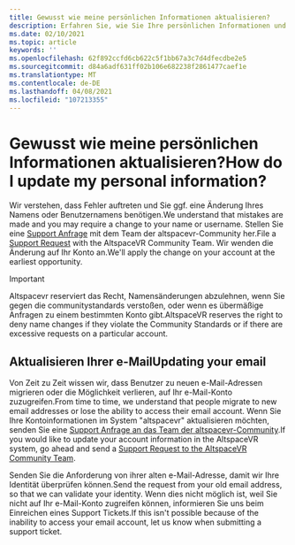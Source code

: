 ```yaml
---
title: Gewusst wie meine persönlichen Informationen aktualisieren?
description: Erfahren Sie, wie Sie Ihre persönlichen Informationen und Ihre e-Mail-Adresse in Ihrem altspacevr-Konto aktualisieren oder ein Support Problem melden.
ms.date: 02/10/2021
ms.topic: article
keywords: ''
ms.openlocfilehash: 62f892ccfd6cb622c5f1bb67a3c7d4dfecdbe2e5
ms.sourcegitcommit: d84a6adf631ff02b106e682238f2861477caef1e
ms.translationtype: MT
ms.contentlocale: de-DE
ms.lasthandoff: 04/08/2021
ms.locfileid: "107213355"
---
```

# <a name="how-do-i-update-my-personal-information"></a><span data-ttu-id="30752-103">Gewusst wie meine persönlichen Informationen aktualisieren?</span><span class="sxs-lookup"><span data-stu-id="30752-103">How do I update my personal information?</span></span>

<span data-ttu-id="30752-104">Wir verstehen, dass Fehler auftreten und Sie ggf. eine Änderung Ihres Namens oder Benutzernamens benötigen.</span><span class="sxs-lookup"><span data-stu-id="30752-104">We understand that mistakes are made and you may require a change to your name or username.</span></span> <span data-ttu-id="30752-105">Stellen Sie eine [Support Anfrage](https://help.altvr.com/hc/requests/new) mit dem Team der altspacevr-Community her.</span><span class="sxs-lookup"><span data-stu-id="30752-105">File a [Support Request](https://help.altvr.com/hc/requests/new) with the AltspaceVR Community Team.</span></span> <span data-ttu-id="30752-106">Wir wenden die Änderung auf Ihr Konto an.</span><span class="sxs-lookup"><span data-stu-id="30752-106">We'll apply the change on your account at the earliest opportunity.</span></span>

> [!IMPORTANT]
> <span data-ttu-id="30752-107">Altspacevr reserviert das Recht, Namensänderungen abzulehnen, wenn Sie gegen die communitystandards verstoßen, oder wenn es übermäßige Anfragen zu einem bestimmten Konto gibt.</span><span class="sxs-lookup"><span data-stu-id="30752-107">AltspaceVR reserves the right to deny name changes if they violate the Community Standards or if there are excessive requests on a particular account.</span></span>

## <a name="updating-your-email"></a><span data-ttu-id="30752-108">Aktualisieren Ihrer e-Mail</span><span class="sxs-lookup"><span data-stu-id="30752-108">Updating your email</span></span>

<span data-ttu-id="30752-109">Von Zeit zu Zeit wissen wir, dass Benutzer zu neuen e-Mail-Adressen migrieren oder die Möglichkeit verlieren, auf Ihr e-Mail-Konto zuzugreifen.</span><span class="sxs-lookup"><span data-stu-id="30752-109">From time to time, we understand that people migrate to new email addresses or lose the ability to access their email account.</span></span> <span data-ttu-id="30752-110">Wenn Sie Ihre Kontoinformationen im System "altspacevr" aktualisieren möchten, senden Sie eine [Support Anfrage an das Team der altspacevr-Community](https://help.altvr.com/hc/requests/new).</span><span class="sxs-lookup"><span data-stu-id="30752-110">If you would like to update your account information in the AltspaceVR system, go ahead and send a [Support Request to the AltspaceVR Community Team](https://help.altvr.com/hc/requests/new).</span></span> 

<span data-ttu-id="30752-111">Senden Sie die Anforderung von ihrer alten e-Mail-Adresse, damit wir Ihre Identität überprüfen können.</span><span class="sxs-lookup"><span data-stu-id="30752-111">Send the request from your old email address, so that we can validate your identity.</span></span> <span data-ttu-id="30752-112">Wenn dies nicht möglich ist, weil Sie nicht auf Ihr e-Mail-Konto zugreifen können, informieren Sie uns beim Einreichen eines Support Tickets.</span><span class="sxs-lookup"><span data-stu-id="30752-112">If this isn't possible because of the inability to access your email account, let us know when submitting a support ticket.</span></span>
